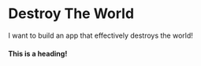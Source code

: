 # Destroy The World
I want to build an app that effectively destroys the world!
#### This is a heading!
